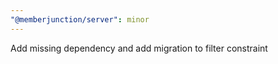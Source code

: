 ```yaml
---
"@memberjunction/server": minor
---
```


Add missing dependency and add migration to filter constraint
